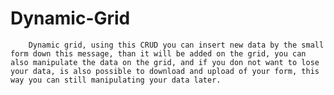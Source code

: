 # Dynamic-Grid
        Dynamic grid, using this CRUD you can insert new data by the small form down this message, than it will be added on the grid, you can also manipulate the data on the grid, and if you don not want to lose your data, is also possible to download and upload of your form, this way you can still manipulating your data later.
